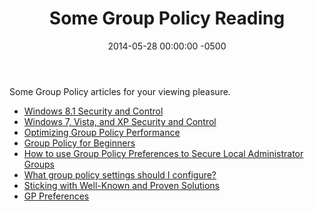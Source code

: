 ﻿---
title:  Some Group Policy Reading
date:   2014-05-28 00:00:00 -0500
categories: IT
---

Some Group Policy articles for your viewing pleasure.

- <a href="http://technet.microsoft.com/en-US/windows/aa905062.aspx?ITPID=article" target="_blank">Windows 8.1 Security and Control</a>
- <a href="http://technet.microsoft.com/en-us/windows/jj667547" target="_blank">Windows 7, Vista, and XP Security and Control</a>
- <a href="http://technet.microsoft.com/en-us/magazine/2008.01.gpperf.aspx" target="_blank">Optimizing Group Policy Performance</a>
- <a href="http://www.microsoft.com/en-us/download/details.aspx?id=20092" target="_blank">Group Policy for Beginners</a>
- <a href="http://www.grouppolicy.biz/2010/01/how-to-use-group-policy-preferences-to-secure-local-administrator-groups/" target="_blank">How to use Group Policy Preferences to Secure Local Administrator Groups</a>
- <a href="http://www.grouppolicy.biz/2013/05/what-group-policy-settings-should-i-configure/" target="_blank">What group policy settings should I configure?</a>
- <a href="http://blogs.technet.com/b/fdcc/archive/2010/10/06/sticking-with-well-known-and-proven-solutions.aspx" target="_blank">Sticking with Well-Known and Proven Solutions</a>
- <a href="http://www.verboon.info/2008/08/gp-preferences/" target="_blank">GP Preferences</a>
